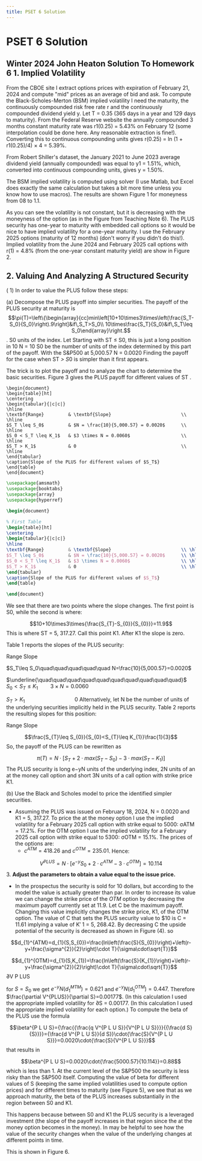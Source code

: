 ```yaml
---
title: PSET 6 Solution
---
```


# PSET 6 Solution
## Winter 2024 John Heaton Solution To Homework 6 1. Implied Volatility

From the CBOE site I extract options prices with expiration of February 21, 2024 and compute "mid" prices as an average of bid and ask. To compute the Black-Scholes-Merton (BSM) implied volatility I need the maturity, the continuously compounded risk free rate r and the continuously compounded dividend yield y. Let T = 0.35 (365 days in a year and 129 days to maturity). From the Federal Reserve website the annually compounded 3
months constant maturity rate was r1(0.25) = 5.43% on February 12 (some interpolation could be done here. Any reasonable extraction is fine!). Converting this to continuous compounding units gives r(0.25) = ln (1 + r1(0.25)/4) × 4 = 5.39%.

From Robert Shiller's dataset, the January 2021 to June 2023 average dividend yield (annually compounded) was equal to y1 = 1.51%, which, converted into continuous compounding units, gives y = 1.50%.

The BSM implied volatility is computed using solver (I use Matlab, but Excel does exactly the same calculation but takes a bit more time unless you know how to use macros). The results are shown Figure 1 for moneyness from 08 to 1.1.

As you can see the volatility is not constant, but it is decreasing with the moneyness of the option (as in the Figure from Teaching Note 6). The PLUS security has one-year to maturity with embedded call options so it would be nice to have implied volatility for a one-year maturity. I use the February 2025 options (maturity of 12 months) (don't worry if you didn't do this!). Implied volatility from the June 2024 and February 2025 call options with r(1) = 4.8% (from the one-year constant maturity yield) are show in Figure 2.

## 2. Valuing And Analyzing A Structured Security

( 1) In order to value the PLUS follow these steps:

(a) Decompose the PLUS payoff into simpler securities.
The payoff of the PLUS security at maturity is $$\pi(T)=\left\{\begin{array}{cc}min\left[10+10\times3\times\left(\frac{S_T-S_0}{S_0}\right).9\right]&if\,S_T>S_0\\ 10\times\frac{S_T}{S_0}&if\,S_T\leq S_0\end{array}\right.$$.
S0 units of the index. Let Starting with ST ≤ S0, this is just a long position in 10
N =
10
S0 be the number of units of the index determined by this part of the payoff. With the S&P500 at 5,000.57 N = 0.0020
Finding the payoff for the case when ST *> S*0 is simpler than it first appears.

The trick is to plot the payoff and to analyze the chart to determine the basic securities. Figure 3 gives the PLUS payoff for different values of ST .
```latexsvg
\begin{document}
\begin{table}[ht]
\centering
\begin{tabular}{|c|c|}
\hline
\textbf{Range}         & \textbf{Slope}                          \\ \hline
$S_T \leq S_0$         & $N = \frac{10}{5,000.57} = 0.0020$      \\ \hline
$S_0 < S_T \leq K_1$   & $3 \times N = 0.0060$                   \\ \hline
$S_T > K_1$            & 0                                       \\ \hline
\end{tabular}
\caption{Slope of the PLUS for different values of $S_T$}
\end{table}
\end{document}
```



```latex
\usepackage{amsmath}
\usepackage{booktabs}
\usepackage{array}
\usepackage{hyperref}

\begin{document}

% First Table
\begin{table}[ht]
\centering
\begin{tabular}{|c|c|}
\hline
\textbf{Range}         & \textbf{Slope}                          \\ \hline
$S_T \leq S_0$         & $N = \frac{10}{5,000.57} = 0.0020$      \\ \hline
$S_0 < S_T \leq K_1$   & $3 \times N = 0.0060$                   \\ \hline
$S_T > K_1$            & 0                                       \\ \hline
\end{tabular}
\caption{Slope of the PLUS for different values of $S_T$}
\end{table}

\end{document}
```
We see that there are two points where the slope changes. The first point is S0, while the second is where:

$$10+10\times3\times{\frac{S_{T}-S_{0}}{S_{0}}}=11.9$$
This is where ST = 5, 317.27. Call this point K1. After K1 the slope is zero.

Table 1 reports the slopes of the PLUS security:

Range
Slope

$S_T\leq S_0\quad\quad\quad\quad\quad N=\frac{10}{5,000.57}=0.0020$

$\underline{\quad\quad\quad\quad\quad\quad\quad\quad\quad\quad}$
$S_0<S_T\leq K_1\quad\quad3\times N=0.0060$

$S_T>K_1\quad\quad\quad\quad\quad\quad\quad\quad0$
Alternatively, let N be the number of units of the underlying securities implicitly held in the PLUS security. Table 2 reports the resulting slopes for this position:

Range
Slope

$$\frac{S_{T}\leq S_{0}}{S_{0}<S_{T}\leq K_{1}}\frac{1}{3}$$
So, the payoff of the PLUS can be rewritten as

$$\pi(T)=N\cdot[S_{T}+2\cdot m a x(S_{T}-S_{0})-3\cdot m a x(S_{T}-K_{1})]$$
The PLUS security is long e−yN units of the underlying index, 2N units of an at the money call option and short 3N units of a call option with strike price K1.

(b) Use the Black and Scholes model to price the identified simpler securities. 
- Assuming the PLUS was issued on February 18, 2024, N = 0.0020 and K1 = 5, 317.27. To price the at the money option I use the implied volatility for a February 2025 call option with strike equal to 5000: σATM = 17.2%. For the OTM option I use the implied volatility for a February 2025 call option with strike equal to 5300: σOTM = 15.1%. The prices of the options are:
	- $c^{ATM}=418.26$ and $c^{OTM}=235.01$. 
Hence:

$$V^{PLUS}=N\cdot\left[e^{-y}S_{0}+2\cdot c^{ATM}-3\cdot c^{OTM}\right]=10.114$$
3. **Adjust the parameters to obtain a value equal to the issue price.** 
- In the prospectus the security is sold for 10 dollars, but according to the model the value is actually greater than par. In order to increase its value we can change the strike price of the *OTM* option by decreasing the maximum payoff currently set at 11.9.
Let C be the maximum payoff.
Changing this value implicitly
changes the strike price, K1, of the OTM option. The value of C that sets the
PLUS security value to $10 is C = 11.61 implying a value of K′
1 = 5, 268.42. By
decreasing C the upside potential of the security is decreased as shown in Figure (4).
so

$$d_{1}^{ATM}=d_{1}(S,S_{0})=\frac{ln\left(\frac{S}{S_{0}}\right)+\left(r-y+\frac{\sigma^{2}}{2}\right)\cdot T}{\sigma\cdot\sqrt{T}}$$

$$d_{1}^{OTM}=d_{1}(S,K_{1})=\frac{ln\left(\frac{S}{K_{1}}\right)+\left(r-y+\frac{\sigma^{2}}{2}\right)\cdot T}{\sigma\cdot\sqrt{T}}$$
∂V P LUS

for $S=S_{0}$ we get $e^{-y}N\left(d_{1}^{MTM}\right)=0.621$ and $e^{-y}N\left(d_{1}^{OTM}\right)=0.447$. Therefore $\frac{\partial V^{PLUS}}{\partial S}=0.00177$. (In this calculation I used the appropriate implied volatility for 
∂S
= 0.00177. (In this calculation I used the appropriate implied volatility for each option.)
To compute the beta of the PLUS use the formula

$$\beta^{P L U S}={\frac{{\frac{q V^{P L U S}}{V^{P L U S}}}}{{\frac{d S}{S}}}}={\frac{d V^{P L U S}}{d S}}\cdot{\frac{S}{V^{P L U S}}}=0.0020\cdot{\frac{S}{V^{P L U S}}}$$
that results in

$$\beta^{P L U S}=0.0020\cdot{\frac{5000.57}{10.114}}=0.88$$
which is less than 1. At the current level of the S&P500 the security is less risky than the S&P500 itself. Computing the value of beta for different values of S (keeping the same implied volatilities used to compute option prices) and for different times to maturity (see Figure 5), we see that as we approach maturity, the beta of the PLUS increases substantially in the region between S0 and K1.

This happens because between S0 and K1 the PLUS security is a leveraged investment
(the slope of the payoff increases in that region since the at the money option becomes in the money). In may be helpful to see how the value of the security changes when the value of the underlying changes at different points in time.

This is shown in Figure 6.